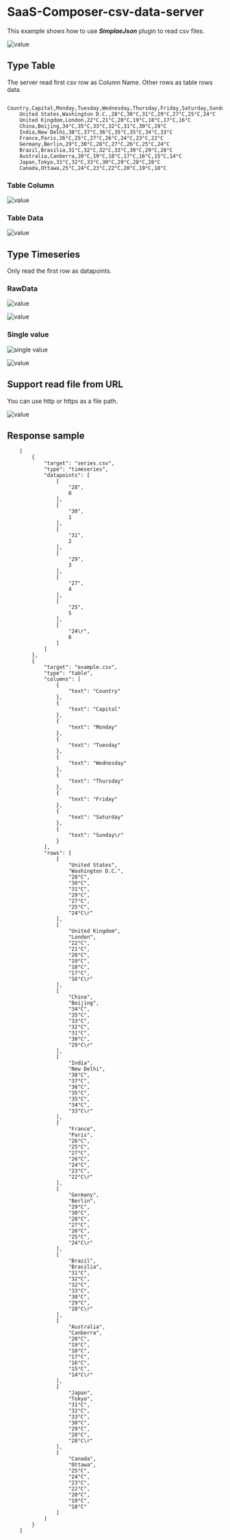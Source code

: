 # SaaS-Composer-csv-data-server

This example shows how to use ***SimplaeJson*** plugin to read csv files.  

![value](./readmeImg/08.png)  

## Type Table  

The server read first csv row as Column Name. Other rows as table rows data.  

        Country,Capital,Monday,Tuesday,Wednesday,Thursday,Friday,Saturday,Sunday
        United States,Washington D.C.,28°C,30°C,31°C,29°C,27°C,25°C,24°C
        United Kingdom,London,22°C,21°C,20°C,19°C,18°C,17°C,16°C
        China,Beijing,34°C,35°C,33°C,32°C,31°C,30°C,29°C
        India,New Delhi,38°C,37°C,36°C,35°C,35°C,34°C,33°C
        France,Paris,26°C,25°C,27°C,26°C,24°C,23°C,22°C
        Germany,Berlin,29°C,30°C,28°C,27°C,26°C,25°C,24°C
        Brazil,Brasilia,31°C,32°C,32°C,33°C,30°C,29°C,28°C
        Australia,Canberra,20°C,19°C,18°C,17°C,16°C,15°C,14°C
        Japan,Tokyo,31°C,32°C,33°C,30°C,29°C,28°C,28°C
        Canada,Ottawa,25°C,24°C,23°C,22°C,20°C,19°C,18°C

### Table Column   

![value](./readmeImg/03.png)

### Table Data

![value](./readmeImg/02.png)



## Type Timeseries  

Only read the first row as datapoints.  

### RawData  

![value](./readmeImg/04.png)

![value](./readmeImg/05.png)

### Single value  

![single value](./readmeImg/06.png)


![value](./readmeImg/01.png)  

## Support read file from URL  

You can use http or https as a file path.  

![value](./readmeImg/07.png)  


## Response sample  


        [
            {
                "target": "series.csv",
                "type": "timeseries",
                "datapoints": [
                    [
                        "28",
                        0
                    ],
                    [
                        "30",
                        1
                    ],
                    [
                        "31",
                        2
                    ],
                    [
                        "29",
                        3
                    ],
                    [
                        "27",
                        4
                    ],
                    [
                        "25",
                        5
                    ],
                    [
                        "24\r",
                        6
                    ]
                ]
            },
            {
                "target": "example.csv",
                "type": "table",
                "columns": [
                    {
                        "text": "Country"
                    },
                    {
                        "text": "Capital"
                    },
                    {
                        "text": "Monday"
                    },
                    {
                        "text": "Tuesday"
                    },
                    {
                        "text": "Wednesday"
                    },
                    {
                        "text": "Thursday"
                    },
                    {
                        "text": "Friday"
                    },
                    {
                        "text": "Saturday"
                    },
                    {
                        "text": "Sunday\r"
                    }
                ],
                "rows": [
                    [
                        "United States",
                        "Washington D.C.",
                        "28°C",
                        "30°C",
                        "31°C",
                        "29°C",
                        "27°C",
                        "25°C",
                        "24°C\r"
                    ],
                    [
                        "United Kingdom",
                        "London",
                        "22°C",
                        "21°C",
                        "20°C",
                        "19°C",
                        "18°C",
                        "17°C",
                        "16°C\r"
                    ],
                    [
                        "China",
                        "Beijing",
                        "34°C",
                        "35°C",
                        "33°C",
                        "32°C",
                        "31°C",
                        "30°C",
                        "29°C\r"
                    ],
                    [
                        "India",
                        "New Delhi",
                        "38°C",
                        "37°C",
                        "36°C",
                        "35°C",
                        "35°C",
                        "34°C",
                        "33°C\r"
                    ],
                    [
                        "France",
                        "Paris",
                        "26°C",
                        "25°C",
                        "27°C",
                        "26°C",
                        "24°C",
                        "23°C",
                        "22°C\r"
                    ],
                    [
                        "Germany",
                        "Berlin",
                        "29°C",
                        "30°C",
                        "28°C",
                        "27°C",
                        "26°C",
                        "25°C",
                        "24°C\r"
                    ],
                    [
                        "Brazil",
                        "Brasilia",
                        "31°C",
                        "32°C",
                        "32°C",
                        "33°C",
                        "30°C",
                        "29°C",
                        "28°C\r"
                    ],
                    [
                        "Australia",
                        "Canberra",
                        "20°C",
                        "19°C",
                        "18°C",
                        "17°C",
                        "16°C",
                        "15°C",
                        "14°C\r"
                    ],
                    [
                        "Japan",
                        "Tokyo",
                        "31°C",
                        "32°C",
                        "33°C",
                        "30°C",
                        "29°C",
                        "28°C",
                        "28°C\r"
                    ],
                    [
                        "Canada",
                        "Ottawa",
                        "25°C",
                        "24°C",
                        "23°C",
                        "22°C",
                        "20°C",
                        "19°C",
                        "18°C"
                    ]
                ]
            }
        ]